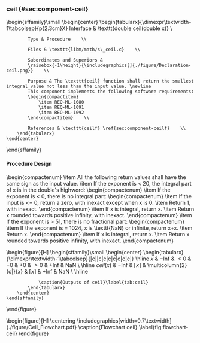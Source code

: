 ### ceil {#sec:component-ceil}

\begin{sffamily}\small
	\begin{center}
		\begin{tabularx}{\dimexpr\textwidth-1\tabcolsep}{p{2.3cm}X}
			Interface       & \texttt{double ceil(double x)} \\ 
			
			Type & Procedure    \\ 
			
			Files & \texttt{libm/math/s\_ceil.c}    \\ 
			
			Subordinates and Superiors &
			\raisebox{-1\height}{\includegraphics[]{./figure/Declaration-ceil.png}}    \\ 
			
			Purpose & The \texttt{ceil} function shall return the smallest integral value not less than the input value. \newline
			This component implements the following software requirements:
			\begin{compactitem}
				\item REQ-ML-1080
				\item REQ-ML-1091
				\item REQ-ML-1092
			\end{compactitem}    \\ 
			
			References & \texttt{ceilf} \ref{sec:component-ceilf}    \\ 
		\end{tabularx}
	\end{center}
\end{sffamily}

#### Procedure Design

\begin{compactenum}
	\item All the following return values shall have the same sign as the input value.
	\item If the exponent is < 20, the integral part of x is in the double's highword:
	\begin{compactenum}
		\item If the exponent is < 0, there is no integral part:
		\begin{compactenum}
			\item If the input is <= 0, return a zero, with inexact except when x is 0.
			\item Return 1, with inexact.
		\end{compactenum}
		\item If x is integral, return x.
		\item Return x rounded towards positive infinity, with inexact.
	\end{compactenum}
	\item If the exponent is > 51, there is no fractional part:
	\begin{compactenum}
		\item If the exponent is = 1024, x is \texttt{NaN} or infinite, return x+x.
		\item Return x.
	\end{compactenum}
	\item If x is integral, return x.
	\item Return x rounded towards positive infinity, with inexact.
\end{compactenum}

\begin{figure}[H]
	\begin{sffamily}\small
		\begin{center}
			\begin{tabularx}{\dimexpr\textwidth-1\tabcolsep}{|c||c|c|c|c|c|c|c|}
				\hline
				$x$       & $-$Inf & $<0$             & $-0$ & $+0$              & $>0$             & $+$Inf & NaN \\ \hline
				$ceil(x)$ & $-$Inf & $\lceil x\rceil$ & \multicolumn{2}{c|}{$x$} & $\lceil x\rceil$ & $+$Inf & NaN \\ \hline
				
				\caption{Outputs of ceil}\label{tab:ceil}
			\end{tabularx}
		\end{center}
	\end{sffamily}
\end{figure}

\begin{figure}[H]
	\centering
	\includegraphics[width=0.7\textwidth]{./figure/Ceil_Flowchart.pdf}
	\caption{Flowchart ceil}
	\label{fig:flowchart-ceil}
\end{figure}